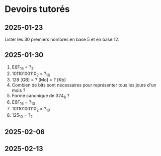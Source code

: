 # Devoirs tutorés

## 2025-01-23

Lister les 30 premiers nombres en base 5 et en base 12.

## 2025-01-30

1. E6F<sub>16</sub> = ?<sub>2</sub>
2. 10110100110<sub>2</sub> = ?<sub>16</sub>
3. 128 [GB] = ? [Mo] = ? [Kb]
4. Combien de bits sont nécessaires pour représenter tous les jours d'un mois ?
5. Forme canonique de 324<sub>6</sub> ?
6. E6F<sub>16</sub> = ?<sub>10</sub>
7. 10110100110<sub>2</sub> = ?<sub>10</sub>
8. 125<sub>10</sub> = ?<sub>2</sub>

## 2025-02-06

## 2025-02-13
